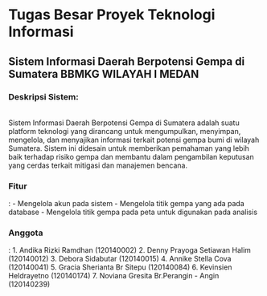 <h1>Tugas Besar Proyek Teknologi Informasi</h1>
<h2>Sistem Informasi Daerah Berpotensi Gempa di Sumatera BBMKG WILAYAH I MEDAN</h3>

<h3>Deskripsi Sistem:</h3><br>
Sistem Informasi Daerah Berpotensi Gempa di Sumatera adalah suatu platform teknologi yang dirancang untuk mengumpulkan, menyimpan, mengelola, dan menyajikan informasi terkait potensi gempa bumi di wilayah Sumatera. Sistem ini didesain untuk memberikan pemahaman yang lebih baik terhadap risiko gempa dan membantu dalam pengambilan keputusan yang cerdas terkait mitigasi dan manajemen bencana.

<h3>Fitur</h3>:
- Mengelola akun pada sistem
- Mengelola titik gempa yang ada pada database
- Mengelola titik gempa pada peta untuk digunakan pada analisis

<h3>Anggota</h3>:
1. Andika Rizki Ramdhan (120140002)
2. Denny Prayoga Setiawan Halim (120140012)
3. Debora Sidabutar (120140015)
4. Annike Stella Cova (120140041)
5. Gracia Sherianta Br Sitepu (120140084)
6. Kevinsien Heldrayetno (120140174)
7. Noviana Gresita Br.Perangin - Angin (120140239)
